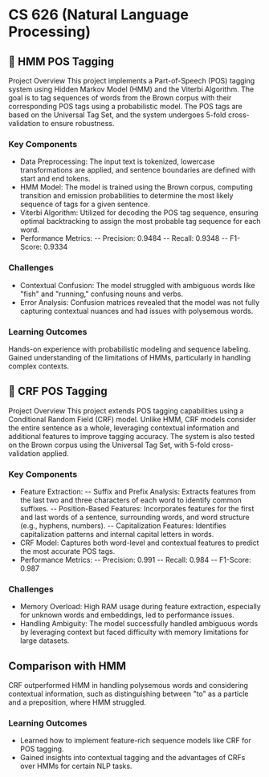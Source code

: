# CS 626 (Natural Language Processing)
## 🤖 HMM POS Tagging
Project Overview
This project implements a Part-of-Speech (POS) tagging system using Hidden Markov Model (HMM) and the Viterbi Algorithm. The goal is to tag sequences of words from the Brown corpus with their corresponding POS tags using a probabilistic model. The POS tags are based on the Universal Tag Set, and the system undergoes 5-fold cross-validation to ensure robustness.

### Key Components

- Data Preprocessing: The input text is tokenized, lowercase transformations are applied, and sentence boundaries are defined with start and end tokens.
- HMM Model: The model is trained using the Brown corpus, computing transition and emission probabilities to determine the most likely sequence of tags for a given sentence.
- Viterbi Algorithm: Utilized for decoding the POS tag sequence, ensuring optimal backtracking to assign the most probable tag sequence for each word.
- Performance Metrics:
-- Precision: 0.9484
-- Recall: 0.9348
-- F1-Score: 0.9334
### Challenges

- Contextual Confusion: The model struggled with ambiguous words like "fish" and "running," confusing nouns and verbs.
- Error Analysis: Confusion matrices revealed that the model was not fully capturing contextual nuances and had issues with polysemous words.
### Learning Outcomes

Hands-on experience with probabilistic modeling and sequence labeling.
Gained understanding of the limitations of HMMs, particularly in handling complex contexts.
## 🤖 CRF POS Tagging
Project Overview
This project extends POS tagging capabilities using a Conditional Random Field (CRF) model. Unlike HMM, CRF models consider the entire sentence as a whole, leveraging contextual information and additional features to improve tagging accuracy. The system is also tested on the Brown corpus using the Universal Tag Set, with 5-fold cross-validation applied.

### Key Components

- Feature Extraction:
-- Suffix and Prefix Analysis: Extracts features from the last two and three characters of each word to identify common suffixes.
-- Position-Based Features: Incorporates features for the first and last words of a sentence, surrounding words, and word structure (e.g., hyphens, numbers).
-- Capitalization Features: Identifies capitalization patterns and internal capital letters in words.
- CRF Model: Captures both word-level and contextual features to predict the most accurate POS tags.
- Performance Metrics:
-- Precision: 0.991
-- Recall: 0.984
-- F1-Score: 0.987
### Challenges

- Memory Overload: High RAM usage during feature extraction, especially for unknown words and embeddings, led to performance issues.
- Handling Ambiguity: The model successfully handled ambiguous words by leveraging context but faced difficulty with memory limitations for large datasets.
## Comparison with HMM
CRF outperformed HMM in handling polysemous words and considering contextual information, such as distinguishing between "to" as a particle and a preposition, where HMM struggled.

### Learning Outcomes

- Learned how to implement feature-rich sequence models like CRF for POS tagging.
- Gained insights into contextual tagging and the advantages of CRFs over HMMs for certain NLP tasks.
